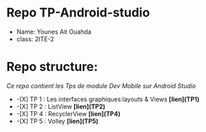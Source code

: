 # Repo TP-Android-studio
- Name: Younes Ait Ouahda
- class: 2ITE-2 
 # Repo structure:
 _Ce repo contient les Tps de module Dev Mobile sur Android Studio_
<ul>
    <li> -[X] TP 1 : Les interfaces graphiques:layouts & Views <b>[lien](TP1)</b></li>
    <li> -[X] TP 2 : ListView <b>[lien](TP2)</b></li>
    <li> -[X] TP 4 : RecyclerView <b>[lien](TP4)</b></li>
    <li> -[X] TP 5 : Volley <b>[lien](TP5)</b></li>
</ul>
